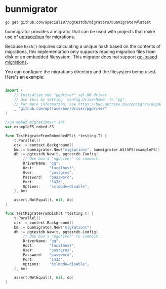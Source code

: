 # bunmigrator

```
go get github.com/special187/pgtestdb/migrators/bunmigrator@latest
```

bunmigrator provides a migrator that can be used with projects that make use of [uptrace/bun](https://github.com/uptrace/bun) for migrations.

Because `Hash()` requires calculating a unique hash based on the contents of migrations, this implementation only supports reading migration files from disk or an embedded filesystem. This migrator does not support [go-based migrations](https://bun.uptrace.dev/guide/migrations.html#go-based-migrations).

You can configure the migrations directory and the filesystem being used.
Here's an example:

```go

import (
	// Initialize the "pgdriver" sql.DB driver
	// Use this by setting `config.DriverName` to "pg".
	// For more information, see https://bun.uptrace.dev/postgres/#pgdriver
	_ "github.com/uptrace/bun/driver/pgdriver"
)

//go:embed migrations/*.sql
var exampleFS embed.FS

func TestMigrateFromEmbeddedFS(t *testing.T) {
	t.Parallel()
	ctx := context.Background()
	bm := bunmigrator.New("migrations", bunmigrator.WithFS(exampleFS))
	db := pgtestdb.New(t, pgtestdb.Config{
		// Use bun's "pgdriver" to connect.
		DriverName: "pg",
		Host:       "localhost",
		User:       "postgres",
		Password:   "password",
		Port:       "5433",
		Options:    "sslmode=disable",
	}, bm)

	assert.NotEqual(t, nil, db)
}

func TestMigrateFromDisk(t *testing.T) {
	t.Parallel()
	ctx := context.Background()
	bm := bunmigrator.New("migrations")
	db := pgtestdb.New(t, pgtestdb.Config{
        // Use bun's "pgdriver" to connect.
		DriverName: "pg",
		Host:       "localhost",
		User:       "postgres",
		Password:   "password",
		Port:       "5433",
		Options:    "sslmode=disable",
	}, bm)

	assert.NotEqual(t, nil, db)
}
```